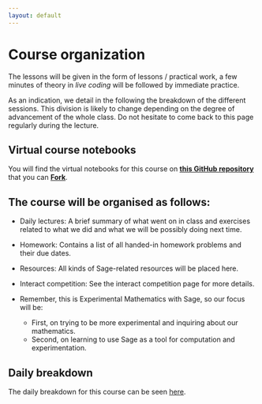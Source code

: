 ```yaml
---
layout: default
---
```


# Course organization

The lessons will be given in the form of lessons / practical work, a few minutes of theory in *live coding* will be followed by immediate practice.

As an indication, we detail in the following the breakdown of the different sessions. This division is likely to change depending on the degree of advancement of the whole class. Do not hesitate to come back to this page regularly during the lecture.
 

## Virtual course notebooks
 
You will find the virtual notebooks for this course on [**this GitHub repository**]() that you can [**Fork**](/fork).


## The course will be organised as follows: 

  - Daily lectures: A brief summary of what went on in class and exercises related to what we did and what we will be possibly doing next time.

  - Homework: Contains a list of all handed-in homework problems and their due dates.

  - Resources: All kinds of Sage-related resources will be placed here.

  - Interact competition: See the interact competition page for more details.
   
  - Remember, this is Experimental Mathematics with Sage, so our focus will be:
    - First, on trying to be more experimental and inquiring about our mathematics.
    - Second, on learning to use Sage as a tool for computation and experimentation.


## Daily breakdown
 The daily breakdown for this course can be seen [here](https://github.com/ExpeMathSage/-ExpeMathSage2022-23).



















